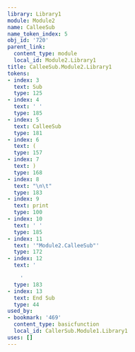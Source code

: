 ```yaml
---
library: Library1
module: Module2
name: CalleeSub
name_token_index: 5
obj_id: '720'
parent_link:
  content_type: module
  local_id: Module2.Library1
title: CalleeSub.Module2.Library1
tokens:
- index: 3
  text: Sub
  type: 125
- index: 4
  text: ' '
  type: 185
- index: 5
  text: CalleeSub
  type: 181
- index: 6
  text: (
  type: 157
- index: 7
  text: )
  type: 168
- index: 8
  text: "\n\t"
  type: 183
- index: 9
  text: print
  type: 100
- index: 10
  text: ' '
  type: 185
- index: 11
  text: '"Module2.CalleeSub"'
  type: 172
- index: 12
  text: '

    '
  type: 183
- index: 13
  text: End Sub
  type: 44
used_by:
- bookmark: '469'
  content_type: basicfunction
  local_id: CallerSub.Module1.Library1
uses: []
---
```


